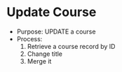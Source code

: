 # Update Course

* Purpose: UPDATE a course
* Process:
  1. Retrieve a course record by ID
  2. Change title
  3. Merge it